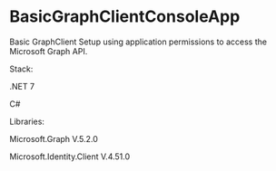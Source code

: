# BasicGraphClientConsoleApp

Basic GraphClient Setup using application permissions to access the Microsoft Graph API.

Stack:

.NET 7

C#

Libraries:

Microsoft.Graph V.5.2.0

Microsoft.Identity.Client V.4.51.0
